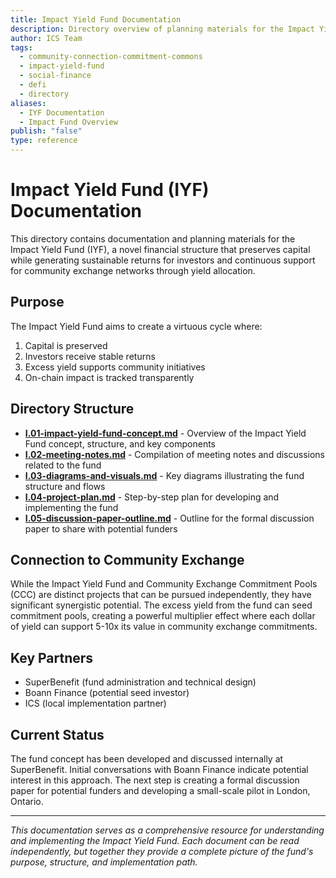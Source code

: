 ```yaml
---
title: Impact Yield Fund Documentation
description: Directory overview of planning materials for the Impact Yield Fund, which preserves capital while generating returns for investors and supporting community initiatives
author: ICS Team
tags:
  - community-connection-commitment-commons
  - impact-yield-fund
  - social-finance
  - defi
  - directory
aliases:
  - IYF Documentation
  - Impact Fund Overview
publish: "false"
type: reference
---
```


# Impact Yield Fund (IYF) Documentation

This directory contains documentation and planning materials for the Impact Yield Fund (IYF), a novel financial structure that preserves capital while generating sustainable returns for investors and continuous support for community exchange networks through yield allocation.

## Purpose

The Impact Yield Fund aims to create a virtuous cycle where:
1. Capital is preserved
2. Investors receive stable returns
3. Excess yield supports community initiatives
4. On-chain impact is tracked transparently

## Directory Structure

- **[I.01-impact-yield-fund-concept.md](notes/ics/ccc/docs/I-Fund/I.01-impact-yield-fund-concept.md)** - Overview of the Impact Yield Fund concept, structure, and key components
- **[I.02-meeting-notes.md](notes/ics/ccc/docs/I-Fund/I.02-meeting-notes.md)** - Compilation of meeting notes and discussions related to the fund
- **[I.03-diagrams-and-visuals.md](notes/ics/ccc/docs/I-Fund/I.03-diagrams-and-visuals.md)** - Key diagrams illustrating the fund structure and flows
- **[I.04-project-plan.md](notes/ics/ccc/docs/I-Fund/I.04-project-plan.md)** - Step-by-step plan for developing and implementing the fund
- **[I.05-discussion-paper-outline.md](notes/ics/ccc/docs/I-Fund/I.05-discussion-paper-outline.md)** - Outline for the formal discussion paper to share with potential funders

## Connection to Community Exchange

While the Impact Yield Fund and Community Exchange Commitment Pools (CCC) are distinct projects that can be pursued independently, they have significant synergistic potential. The excess yield from the fund can seed commitment pools, creating a powerful multiplier effect where each dollar of yield can support 5-10x its value in community exchange commitments.

## Key Partners

- SuperBenefit (fund administration and technical design)
- Boann Finance (potential seed investor)
- ICS (local implementation partner)

## Current Status

The fund concept has been developed and discussed internally at SuperBenefit. Initial conversations with Boann Finance indicate potential interest in this approach. The next step is creating a formal discussion paper for potential funders and developing a small-scale pilot in London, Ontario.

---

*This documentation serves as a comprehensive resource for understanding and implementing the Impact Yield Fund. Each document can be read independently, but together they provide a complete picture of the fund's purpose, structure, and implementation path.*